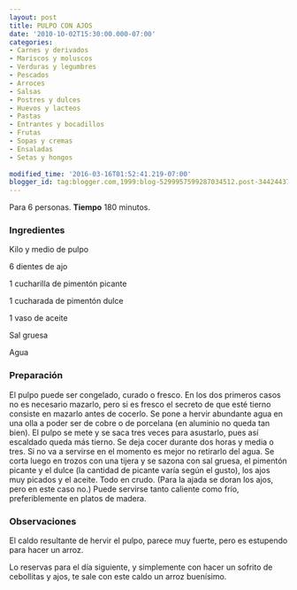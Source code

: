 ```yaml
---
layout: post
title: PULPO CON AJOS
date: '2010-10-02T15:30:00.000-07:00'
categories:
- Carnes y derivados
- Mariscos y moluscos
- Verduras y legumbres
- Pescados
- Arroces
- Salsas
- Postres y dulces
- Huevos y lacteos
- Pastas
- Entrantes y bocadillos
- Frutas
- Sopas y cremas
- Ensaladas
- Setas y hongos
 
modified_time: '2016-03-16T01:52:41.219-07:00'
blogger_id: tag:blogger.com,1999:blog-5299957599287034512.post-3442443710947593163
---
```


Para 6 personas.
<b>Tiempo</b> 180 minutos.

<h3>Ingredientes</h3>

Kilo y medio de pulpo

6 dientes de ajo

1 cucharilla de pimentón picante

1 cucharada de pimentón dulce

1 vaso de aceite

Sal gruesa

Agua

<h3>Preparación</h3>

El pulpo puede ser congelado, curado o fresco. En los dos primeros casos no es necesario mazarlo, pero si es fresco el secreto de que esté tierno consiste en mazarlo antes de cocerlo. Se pone a hervir abundante agua en una olla a poder ser de cobre o de porcelana (en aluminio no queda tan bien). El pulpo se mete y se saca tres veces para asustarlo, pues así escaldado queda más tierno. Se deja cocer durante dos horas y media o tres. Si no va a servirse en el momento es mejor no retirarlo del agua. Se corta luego en trozos con una tijera y se sazona con sal gruesa, el pimentón picante y el dulce (la cantidad de picante varía según el gusto), los ajos muy picados y el aceite. Todo en crudo. (Para la ajada se doran los ajos, pero en este caso no.) Puede servirse tanto caliente como frío, preferiblemente en platos de madera.

<h3>Observaciones</h3>

El caldo resultante de hervir el pulpo, parece muy fuerte, pero es estupendo para hacer un arroz.

Lo reservas para el día siguiente, y simplemente con hacer un sofrito de cebollitas y ajos, te sale con este caldo un arroz buenísimo.

